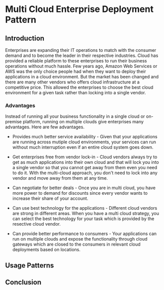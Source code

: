 # Multi Cloud Enterprise Deployment Pattern

## Introduction
Enterprises are expanding their IT operations to match with the consumer demand and to become the leader in their respective industries. Cloud has provided a reliable platform to these enterprises to run their business operations without much hassle. Few years ago, Amazon Web Services or AWS was the only choice people had when they want to deploy their applications in a cloud environment. But the market has been changed and there are many other vendors who offers cloud infrastructure at a competitive price. This allowed the enterprises to choose the best cloud environment for a given task rather than locking into a single vendor. 

### Advantages
Instead of running all your business functionality in a single cloud or on-premise platform, running on multiple clouds give enterprises many advantages. Here are few advantages.

- Provides much better service availability - Given that your applications are running across mutiple cloud environments, your services can run without much interruption even if an entire cloud system goes down. 

- Get enterprises free from vendor lock-in - Cloud vendors always try to get as much applications into their own cloud and that will lock you into a single vendor so that you cannot get away from them even you need to do it. With the multi-cloud approach, you don't need to lock into any vendor and move away from them at any time. 

- Can negotiate for better deals - Once you are in multi cloud, you have more power to demand for discounts since every vendor wants to increase their share of your account. 

- Can use best technology for the applications - Different cloud vendors are strong in different areas. When you have a multi cloud strategy, you can select the best technology for your task which is provided by the resective cloud vendor.

- Can provide better performance to consumers - Your applications can run on multiple clouds and expose the functionality through cloud gateways which are closed to the consumers in relevant cloud deployments based on locations.

## Usage Patterns

## Conclusion
